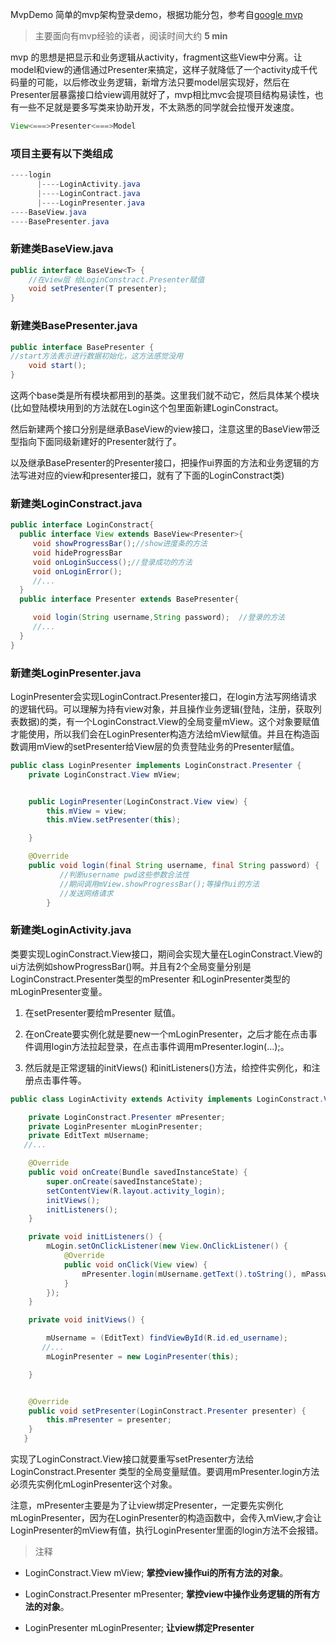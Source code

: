  MvpDemo
简单的mvp架构登录demo，根据功能分包，参考自[google mvp](https://github.com/googlesamples/android-architecture)




> 主要面向有mvp经验的读者，阅读时间大约 **5 min**



mvp 的思想是把显示和业务逻辑从activity，fragment这些View中分离。让model和view的通信通过Presenter来搞定，这样子就降低了一个activity成千代码量的可能，以后修改业务逻辑，新增方法只要model层实现好，然后在Presenter层暴露接口给view调用就好了，mvp相比mvc会提项目结构易读性，也有一些不足就是要多写类来协助开发，不太熟悉的同学就会拉慢开发速度。
```java
View<===>Presenter<===>Model
```
### 项目主要有以下类组成
```java
----login
      |----LoginActivity.java
      |----LoginContract.java
      |----LoginPresenter.java
----BaseView.java
----BasePresenter.java
```


### 新建类BaseView.java 
```java
public interface BaseView<T> {
    //在view层 给LoginConstract.Presenter赋值
    void setPresenter(T presenter);
}
```

### 新建类BasePresenter.java
```java
public interface BasePresenter {
//start方法表示进行数据初始化，这方法感觉没用
    void start();
}
```

这两个base类是所有模块都用到的基类。这里我们就不动它，然后具体某个模块(比如登陆模块用到的方法就在Login这个包里面新建LoginConstract。

然后新建两个接口分别是继承BaseView的view接口，注意这里的BaseView带泛型指向下面同级新建好的Presenter就行了。

以及继承BasePresenter的Presenter接口，把操作ui界面的方法和业务逻辑的方法写进对应的view和presenter接口，就有了下面的LoginConstract类)

### 新建类LoginConstract.java

```java
public interface LoginConstract{
  public interface View extends BaseView<Presenter>{
     void showProgressBar();//show进度条的方法
     void hideProgressBar
     void onLoginSuccess();//登录成功的方法
     void onLoginError();
     //...
  }
  public interface Presenter extends BasePresenter{

     void login(String username,String password);  //登录的方法
     //...
  }
}
```

### 新建类LoginPresenter.java

LoginPresenter会实现LoginContract.Presenter接口，在login方法写网络请求的逻辑代码。可以理解为持有view对象，并且操作业务逻辑(登陆，注册，获取列表数据)的类，有一个LoginConstract.View的全局变量mView。这个对象要赋值才能使用，所以我们会在LoginPresenter构造方法给mView赋值。并且在构造函数调用mView的setPresenter给View层的负责登陆业务的Presenter赋值。

```java
public class LoginPresenter implements LoginConstract.Presenter {
    private LoginConstract.View mView;


    public LoginPresenter(LoginConstract.View view) {
        this.mView = view;
        this.mView.setPresenter(this);

    }

    @Override
    public void login(final String username, final String password) {
           //判断username pwd这些参数合法性
           //期间调用mView.showProgressBar();等操作ui的方法
           //发送网络请求
        }
```

### 新建类LoginActivity.java

类要实现LoginConstract.View接口，期间会实现大量在LoginConstract.View的ui方法例如showProgressBar()啊。并且有2个全局变量分别是LoginConstract.Presenter类型的mPresenter 和LoginPresenter类型的mLoginPresenter变量。

1. 在setPresenter要给mPresenter 赋值。

2. 在onCreate要实例化就是要new一个mLoginPresenter，之后才能在点击事件调用login方法拉起登录，在点击事件调用mPresenter.login(...);。

3. 然后就是正常逻辑的initViews() 和initListeners()方法，给控件实例化，和注册点击事件等。

```java
public class LoginActivity extends Activity implements LoginConstract.View {

    private LoginConstract.Presenter mPresenter;
    private LoginPresenter mLoginPresenter;
    private EditText mUsername;
   //...

    @Override
    public void onCreate(Bundle savedInstanceState) {
        super.onCreate(savedInstanceState);
        setContentView(R.layout.activity_login);
        initViews();
        initListeners();
    }

    private void initListeners() {
        mLogin.setOnClickListener(new View.OnClickListener() {
            @Override
            public void onClick(View view) {
                mPresenter.login(mUsername.getText().toString(), mPassword.getText().toString());
            }
        });
    }

    private void initViews() {

        mUsername = (EditText) findViewById(R.id.ed_username);
       //...
        mLoginPresenter = new LoginPresenter(this);

    }


    @Override
    public void setPresenter(LoginConstract.Presenter presenter) {
        this.mPresenter = presenter;
    }
   }
```

实现了LoginConstract.View接口就要重写setPresenter方法给LoginConstract.Presenter 类型的全局变量赋值。要调用mPresenter.login方法必须先实例化mLoginPresenter这个对象。



注意，mPresenter主要是为了让view绑定Presenter，一定要先实例化mLoginPresenter，因为在LoginPresenter的构造函数中，会传入mView,才会让LoginPresenter的mView有值，执行LoginPresenter里面的login方法不会报错。





>
> 注释

- LoginConstract.View  mView;                    **掌控view操作ui的所有方法的对象**。

- LoginConstract.Presenter mPresenter;   **掌控view中操作业务逻辑的所有方法的对象**。
- LoginPresenter mLoginPresenter;            **让view绑定Presenter**

